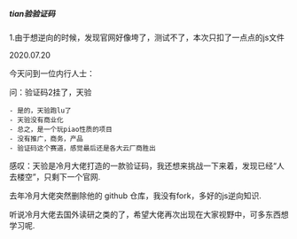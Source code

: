 
##### tian验验证码

1.由于想逆向的时候，发现官网好像垮了，测试不了，本次只扣了一点点的js文件


2020.07.20

今天问到一位内行人士：

问：验证码2挂了，天验

    - 是的，天验跑lu了
    - 天验没有商业化
    - 总之，是一个玩piao性质的项目
    - 没有推广，商务，产品
    - 验证码这个赛道，感觉最后还是各大云厂商胜出


感叹：天验是冷月大佬打造的一款验证码，我还想来挑战一下来着，发现已经“人去楼空”，只剩下一个官网.

去年冷月大佬突然删除他的 github 仓库，我没有fork，多好的js逆向知识.

听说冷月大佬去国外读研之类的了，希望大佬再次出现在大家视野中，可多东西想学习呢.


